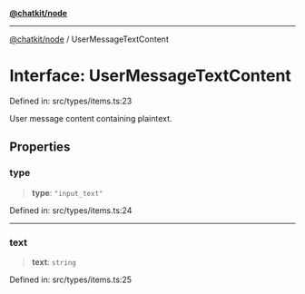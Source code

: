 [**@chatkit/node**](../README.md)

***

[@chatkit/node](../README.md) / UserMessageTextContent

# Interface: UserMessageTextContent

Defined in: src/types/items.ts:23

User message content containing plaintext.

## Properties

### type

> **type**: `"input_text"`

Defined in: src/types/items.ts:24

***

### text

> **text**: `string`

Defined in: src/types/items.ts:25
